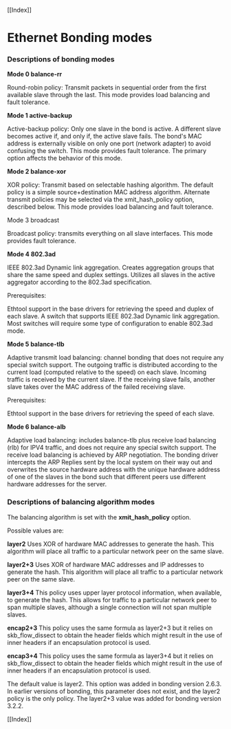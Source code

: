 [[Index]] 

# Ethernet Bonding modes

### Descriptions of bonding modes

**Mode 0
balance-rr**

Round-robin policy: Transmit packets in sequential order from the first available slave through the last. This mode provides load balancing and fault tolerance.

**Mode 1
active-backup**

Active-backup policy: Only one slave in the bond is active. A different slave becomes active if, and only if, the active slave fails. The bond's MAC address is externally visible on only one port (network adapter) to avoid confusing the switch. This mode provides fault tolerance. The primary option affects the behavior of this mode.

**Mode 2
balance-xor**

XOR policy: Transmit based on selectable hashing algorithm. The default policy is a simple source+destination MAC address algorithm. Alternate transmit policies may be selected via the xmit_hash_policy option, described below. This mode provides load balancing and fault tolerance. 

Mode 3
broadcast

Broadcast policy: transmits everything on all slave interfaces. This mode provides fault tolerance.

**Mode 4
802.3ad**

IEEE 802.3ad Dynamic link aggregation. Creates aggregation groups that share the same speed and duplex settings. Utilizes all slaves in the active aggregator according to the 802.3ad specification.

Prerequisites:

Ethtool support in the base drivers for retrieving the speed and duplex of each slave.
A switch that supports IEEE 802.3ad Dynamic link aggregation. Most switches will require some type of configuration to enable 802.3ad mode.

**Mode 5
balance-tlb**

Adaptive transmit load balancing: channel bonding that does not require any special switch support. The outgoing traffic is distributed according to the current load (computed relative to the speed) on each slave. Incoming traffic is received by the current slave. If the receiving slave fails, another slave takes over the MAC address of the failed receiving slave.

Prerequisites:

Ethtool support in the base drivers for retrieving the speed of each slave.

**Mode 6
balance-alb**

Adaptive load balancing: includes balance-tlb plus receive load balancing (rlb) for IPV4 traffic, and does not require any special switch support. The receive load balancing is achieved by ARP negotiation. The bonding driver intercepts the ARP Replies sent by the local system on their way out and overwrites the source hardware address with the unique hardware address of one of the slaves in the bond such that different peers use different hardware addresses for the server.

### Descriptions of balancing algorithm modes

The balancing algorithm is set with the **xmit_hash_policy** option.

Possible values are:

**layer2** Uses XOR of hardware MAC addresses to generate the hash. This algorithm will place all traffic to a particular network peer on the same slave.

**layer2+3** Uses XOR of hardware MAC addresses and IP addresses to generate the hash. This algorithm will place all traffic to a particular network peer on the same slave.

**layer3+4** This policy uses upper layer protocol information, when available, to generate the hash. This allows for traffic to a particular network peer to span multiple slaves, although a single connection will not span multiple slaves.

**encap2+3** This policy uses the same formula as layer2+3 but it relies on skb_flow_dissect to obtain the header fields which might result in the use of inner headers if an encapsulation protocol is used.

**encap3+4** This policy uses the same formula as layer3+4 but it relies on skb_flow_dissect to obtain the header fields which might result in the use of inner headers if an encapsulation protocol is used.

The default value is layer2. This option was added in bonding version 2.6.3. In earlier versions of bonding, this parameter does not exist, and the layer2 policy is the only policy. The layer2+3 value was added for bonding version 3.2.2.

[[Index]] 
